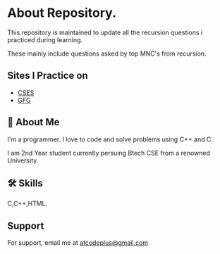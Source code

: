 
# About Repository.
This repository is maintained to update all the recursion questions i practiced during learning.

These mainly include questions asked by top MNC's from recursion.
## Sites I Practice on

 - [CSES](https://cses.fi/problemset/)
 - [GFG](https://practice.geeksforgeeks.org/explore?page=1&sortBy=submissions&utm_source=gfg&utm_medium=gfg_header&utm_campaign=gfgpractice_header)
 


## 🚀 About Me
I'm a programmer. I love to code and solve problems using C++ and C.

I am 2nd Year student currently persuing Btech CSE from a renowned University.




## 🛠 Skills
C,C++,HTML.


## Support

For support, email me at atcodeplus@gmail.com


